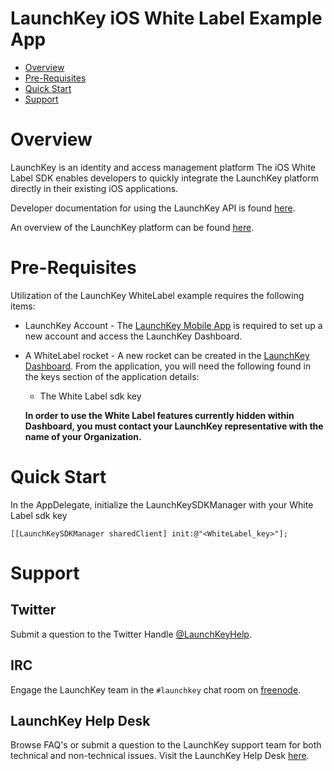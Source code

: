 # LaunchKey iOS White Label Example App

  * [Overview](#overview)
  * [Pre-Requisites](#prerequisites)
  * [Quick Start](#quick-start)
  * [Support](#support)

# <a name="overview"></a>Overview

LaunchKey is an identity and access management platform  The iOS White Label SDK enables developers to quickly integrate
the LaunchKey platform directly in their existing iOS applications.

Developer documentation for using the LaunchKey API is found [here](https://launchkey.com/docs/).

An overview of the LaunchKey platform can be found [here](https://launchkey.com/platform).

#  <a name="prerequisites"></a>Pre-Requisites

Utilization of the LaunchKey WhiteLabel example requires the following items:

 * LaunchKey Account - The [LaunchKey Mobile App](https://launchkey.com/app) is required to set up a new account and
 access the LaunchKey Dashboard.
 
 * A WhiteLabel rocket - A new rocket can be created in the [LaunchKey Dashboard](https://dashboard.launchkey.com/).
   From the application, you will need the following found in the keys section of the application details:

    * The White Label sdk key
    
    __In order to use the White Label features currently hidden within Dashboard, you must contact your LaunchKey representative with the name of your Organization.__


#  <a name="quick-start"></a>Quick Start

  In the AppDelegate, initialize the LaunchKeySDKManager with your White Label sdk key

    [[LaunchKeySDKManager sharedClient] init:@"<WhiteLabel_key>"];
  
#  <a name="support"></a>Support

## Twitter

Submit a question to the Twitter Handle [@LaunchKeyHelp](https://twitter.com/LaunchKeyHelp).

## IRC

Engage the LaunchKey team in the `#launchkey` chat room on [freenode](https://freenode.net/).

## LaunchKey Help Desk

Browse FAQ's or submit a question to the LaunchKey support team for both
technical and non-technical issues. Visit the LaunchKey Help Desk [here](https://launchkey.desk.com/).